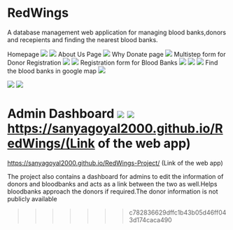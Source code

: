 # RedWings


A database management web application for managing blood banks,donors and recepients and finding the nearest blood banks.


Homepage
![](ss/1.png)
![](ss/2.png)
About Us Page
![](ss/3.png)
Why Donate page
![](ss/4.png)
Multistep form for Donor Registration
![](ss/5.png)
![](ss/6.png)
Registration form for Blood Banks
![](ss/7.png)
![](ss/8.png)
![](ss/9.png)
Find the blood banks in google map
![](ss/10.png)

![](ss/11.png)
![](ss/12.png)

Admin Dashboard
![](ss/13.png)
![](ss/14.png)
https://sanyagoyal2000.github.io/RedWings/(Link of the web app)
=======
https://sanyagoyal2000.github.io/RedWings-Project/     (Link of the web app)


The project also contains a dashboard for admins to edit the information of donors and bloodbanks and acts as a link between the two as well.Helps bloodbanks approach the donors if required.The donor information is not publicly available
>>>>>>> c782836629dffc1b43b05d46ff043d174caca490
